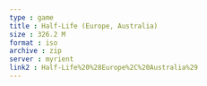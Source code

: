 ```yaml
---
type : game
title : Half-Life (Europe, Australia)
size : 326.2 M
format : iso
archive : zip
server : myrient
link2 : Half-Life%20%28Europe%2C%20Australia%29
---
```

